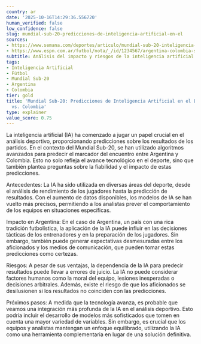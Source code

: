 ```yaml
---
country: ar
date: '2025-10-16T14:29:36.556720'
human_verified: false
low_confidence: false
slug: mundial-sub-20-predicciones-de-inteligencia-artificial-en-el
sources:
- https://www.semana.com/deportes/articulo/mundial-sub-20-inteligencia-artificial-dijo-marcador-y-quien-ganara-en-argentina-vs-colombia/202300
- https://www.espn.com.ar/futbol/nota/_/id/1234567/argentina-colombia-sub-20-predicciones
subtitle: Análisis del impacto y riesgos de la inteligencia artificial en el deporte
tags:
- Inteligencia Artificial
- Fútbol
- Mundial Sub-20
- Argentina
- Colombia
tier: gold
title: 'Mundial Sub-20: Predicciones de Inteligencia Artificial en el Encuentro Argentina
  vs. Colombia'
type: explainer
value_score: 0.75
---
```


<p>La inteligencia artificial (IA) ha comenzado a jugar un papel crucial en el análisis deportivo, proporcionando predicciones sobre los resultados de los partidos. En el contexto del Mundial Sub-20, se han utilizado algoritmos avanzados para predecir el marcador del encuentro entre Argentina y Colombia. Esto no solo refleja el avance tecnológico en el deporte, sino que también plantea preguntas sobre la fiabilidad y el impacto de estas predicciones.</p><p>Antecedentes: La IA ha sido utilizada en diversas áreas del deporte, desde el análisis de rendimiento de los jugadores hasta la predicción de resultados. Con el aumento de datos disponibles, los modelos de IA se han vuelto más precisos, permitiendo a los analistas prever el comportamiento de los equipos en situaciones específicas.</p><p>Impacto en Argentina: En el caso de Argentina, un país con una rica tradición futbolística, la aplicación de la IA puede influir en las decisiones tácticas de los entrenadores y en la preparación de los jugadores. Sin embargo, también puede generar expectativas desmesuradas entre los aficionados y los medios de comunicación, que pueden tomar estas predicciones como certezas.</p><p>Riesgos: A pesar de sus ventajas, la dependencia de la IA para predecir resultados puede llevar a errores de juicio. La IA no puede considerar factores humanos como la moral del equipo, lesiones inesperadas o decisiones arbitrales. Además, existe el riesgo de que los aficionados se desilusionen si los resultados no coinciden con las predicciones.</p><p>Próximos pasos: A medida que la tecnología avanza, es probable que veamos una integración más profunda de la IA en el análisis deportivo. Esto podría incluir el desarrollo de modelos más sofisticados que tomen en cuenta una mayor variedad de variables. Sin embargo, es crucial que los equipos y analistas mantengan un enfoque equilibrado, utilizando la IA como una herramienta complementaria en lugar de una solución definitiva.</p>